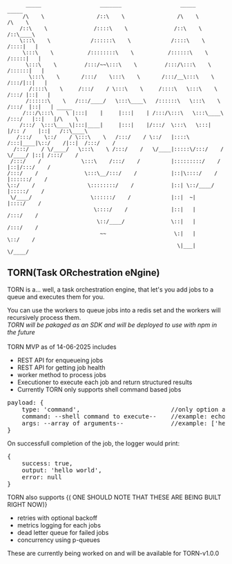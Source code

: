 ```    
      _____                   _______                   _____                    _____          
     /\    \                 /::\    \                 /\    \                  /\    \         
    /::\    \               /::::\    \               /::\    \                /::\____\        
    \:::\    \             /::::::\    \             /::::\    \              /::::|   |        
     \:::\    \           /::::::::\    \           /::::::\    \            /:::::|   |        
      \:::\    \         /:::/~~\:::\    \         /:::/\:::\    \          /::::::|   |        
       \:::\    \       /:::/    \:::\    \       /:::/__\:::\    \        /:::/|::|   |        
       /::::\    \     /:::/    / \:::\    \     /::::\   \:::\    \      /:::/ |::|   |        
      /::::::\    \   /:::/____/   \:::\____\   /::::::\   \:::\    \    /:::/  |::|   | _____  
     /:::/\:::\    \ |:::|    |     |:::|    | /:::/\:::\   \:::\____\  /:::/   |::|   |/\    \ 
    /:::/  \:::\____\|:::|____|     |:::|    |/:::/  \:::\   \:::|    |/:: /    |::|   /::\____\
   /:::/    \::/    / \:::\    \   /:::/    / \::/   |::::\  /:::|____|\::/    /|::|  /:::/    /
  /:::/    / \/____/   \:::\    \ /:::/    /   \/____|:::::\/:::/    /  \/____/ |::| /:::/    / 
 /:::/    /             \:::\    /:::/    /          |:::::::::/    /           |::|/:::/    /  
/:::/    /               \:::\__/:::/    /           |::|\::::/    /            |::::::/    /   
\::/    /                 \::::::::/    /            |::| \::/____/             |:::::/    /    
 \/____/                   \::::::/    /             |::|  ~|                   |::::/    /     
                            \::::/    /              |::|   |                   /:::/    /      
                             \::/____/               \::|   |                  /:::/    /       
                              ~~                      \:|   |                  \::/    /        
                                                       \|___|                   \/____/         
```
## TORN(Task ORchestration eNgine)
TORN is a... well, a task orchestration engine, that let's you add jobs to a queue and executes them for you.
 
You can use the workers to queue jobs into a redis set and the workers will recursively process them.<br> 
*TORN will be pakaged as an SDK and will be deployed to use with npm in the future*<br><br>
TORN MVP as of 14-06-2025 includes
- REST API for enqueueing jobs
- REST API for getting job health
- worker method to process jobs
- Executioner to execute each job and return structured results
- Currently TORN only supports shell command based jobs 

<pre lang="markdown">payload: {
    type: 'command',                         //only option as of now
    command: --shell command to execute--    //example: echo
    args: --array of arguments--             //example: ['hello', 'world']
}</pre>

On successfull completion of the job, the logger would print:
<pre lang="markdown">
{   
    success: true,
    output: 'hello world',
    error: null
}
</pre>

TORN also supports 
{( ONE SHOULD NOTE THAT THESE ARE BEING BUILT RIGHT NOW)}
- retries with optional backoff
- metrics logging for each jobs
- dead letter queue for failed jobs
- concurrency using p-queues

These are currently being worked on and will be available for TORN-v1.0.0

